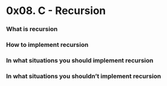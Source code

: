 # 0x08. C - Recursion

### What is recursion
### How to implement recursion
### In what situations you should implement recursion
### In what situations you shouldn’t implement recursion